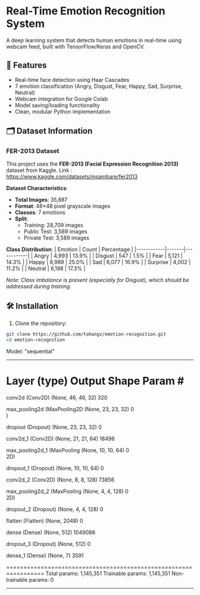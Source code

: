 # Real-Time Emotion Recognition System

A deep learning system that detects human emotions in real-time using webcam feed, built with TensorFlow/Keras and OpenCV.

## 📌 Features
- Real-time face detection using Haar Cascades
- 7 emotion classification (Angry, Disgust, Fear, Happy, Sad, Surprise, Neutral)
- Webcam integration for Google Colab
- Model saving/loading functionality
- Clean, modular Python implementation

## 🗂️ Dataset Information

### FER-2013 Dataset
This project uses the **FER-2013 (Facial Expression Recognition 2013)** dataset from Kaggle.
Link : https://www.kaggle.com/datasets/msambare/fer2013

**Dataset Characteristics**:
- **Total Images**: 35,887
- **Format**: 48×48 pixel grayscale images
- **Classes**: 7 emotions
- **Split**:
  - Training: 28,709 images
  - Public Test: 3,589 images
  - Private Test: 3,589 images

**Class Distribution**:
| Emotion    | Count | Percentage |
|------------|-------|------------|
| Angry      | 4,993 | 13.9%      |
| Disgust    | 547   | 1.5%       |
| Fear       | 5,121 | 14.3%      |
| Happy      | 8,989 | 25.0%      |
| Sad        | 6,077 | 16.9%      |
| Surprise   | 4,002 | 11.2%      |
| Neutral    | 6,198 | 17.3%      |

*Note: Class imbalance is present (especially for Disgust), which should be addressed during training.*

## 🛠️ Installation

1. Clone the repository:
```bash
git clone https://github.com/tahangz/emotion-recognition.git
cd emotion-recognition
```
Model: "sequential"
_________________________________________________________________
 Layer (type)                Output Shape              Param #   
=================================================================
 conv2d (Conv2D)             (None, 46, 46, 32)        320       
                                                                 
 max_pooling2d (MaxPooling2D  (None, 23, 23, 32)       0         
 )                                                               
                                                                 
 dropout (Dropout)           (None, 23, 23, 32)        0         
                                                                 
 conv2d_1 (Conv2D)           (None, 21, 21, 64)        18496     
                                                                 
 max_pooling2d_1 (MaxPooling  (None, 10, 10, 64)       0         
 2D)                                                             
                                                                 
 dropout_1 (Dropout)         (None, 10, 10, 64)        0         
                                                                 
 conv2d_2 (Conv2D)           (None, 8, 8, 128)         73856     
                                                                 
 max_pooling2d_2 (MaxPooling  (None, 4, 4, 128)        0         
 2D)                                                             
                                                                 
 dropout_2 (Dropout)         (None, 4, 4, 128)         0         
                                                                 
 flatten (Flatten)           (None, 2048)              0         
                                                                 
 dense (Dense)               (None, 512)               1049088   
                                                                 
 dropout_3 (Dropout)         (None, 512)               0         
                                                                 
 dense_1 (Dense)             (None, 7)                 3591      
                                                                 
=================================================================
Total params: 1,145,351
Trainable params: 1,145,351
Non-trainable params: 0
_________________________________________________________________
